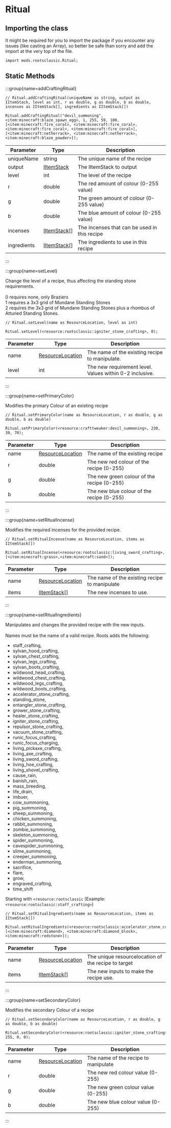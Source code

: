 # Ritual

## Importing the class

It might be required for you to import the package if you encounter any issues (like casting an Array), so better be safe than sorry and add the import at the very top of the file.
```zenscript
import mods.rootsclassic.Ritual;
```


## Static Methods

:::group{name=addCraftingRitual}



```zenscript
// Ritual.addCraftingRitual(uniqueName as string, output as IItemStack, level as int, r as double, g as double, b as double, incenses as IItemStack[], ingredients as IItemStack[])

Ritual.addCraftingRitual("devil_summoning", <item:minecraft:blaze_spawn_egg>, 1, 255, 59, 100, [<item:minecraft:fire_coral>, <item:minecraft:fire_coral>, <item:minecraft:fire_coral>, <item:minecraft:fire_coral>], [<item:minecraft:netherrack>, <item:minecraft:netherrack>, <item:minecraft:blaze_powder>]);
```

|  Parameter  |                     Type                     |                 Description                  |
|-------------|----------------------------------------------|----------------------------------------------|
| uniqueName  | string                                       | The unique name of the recipe                |
| output      | [IItemStack](/vanilla/api/item/IItemStack)   | The IItemStack to output                     |
| level       | int                                          | The level of the recipe                      |
| r           | double                                       | The red amount of colour (0-255 value)       |
| g           | double                                       | The green amount of colour (0-255 value)     |
| b           | double                                       | The blue amount of colour (0-255 value)      |
| incenses    | [IItemStack](/vanilla/api/item/IItemStack)[] | The incenses that can be used in this recipe |
| ingredients | [IItemStack](/vanilla/api/item/IItemStack)[] | The ingredients to use in this recipe        |


:::

:::group{name=setLevel}

Change the level of a recipe, thus affecting the standing stone requirements. <br />  <br />  0 requires none, only Braziers <br />  1 requires a 3x3 grid of Mundane Standing Stones <br />  2 requires the 3x3 grid of Mundane Standing Stones plus a rhombus of Attuned Standing Stones.

```zenscript
// Ritual.setLevel(name as ResourceLocation, level as int)

Ritual.setLevel(<resource:rootsclassic:igniter_stone_crafting>, 0);
```

| Parameter |                            Type                            |                       Description                       |
|-----------|------------------------------------------------------------|---------------------------------------------------------|
| name      | [ResourceLocation](/vanilla/api/resource/ResourceLocation) | The name of the existing recipe to manipulate.          |
| level     | int                                                        | The new requirement level. Values within 0-2 inclusive. |


:::

:::group{name=setPrimaryColor}

Modifies the primary Colour of an existing recipe

```zenscript
// Ritual.setPrimaryColor(name as ResourceLocation, r as double, g as double, b as double)

Ritual.setPrimaryColor(<resource:crafttweaker:devil_summoning>, 230, 30, 70);
```

| Parameter |                            Type                            |                Description                 |
|-----------|------------------------------------------------------------|--------------------------------------------|
| name      | [ResourceLocation](/vanilla/api/resource/ResourceLocation) | The name of the existing recipe            |
| r         | double                                                     | The new red colour of the recipe (0-255)   |
| g         | double                                                     | The new green colour of the recipe (0-255) |
| b         | double                                                     | The new blue colour of the recipe (0-255)  |


:::

:::group{name=setRitualIncense}

Modifies the required incenses for the provided recipe.

```zenscript
// Ritual.setRitualIncense(name as ResourceLocation, items as IItemStack[])

Ritual.setRitualIncense(<resource:rootsclassic:living_sword_crafting>, [<item:minecraft:grass>,<item:minecraft:sand>]);
```

| Parameter |                            Type                            |                  Description                  |
|-----------|------------------------------------------------------------|-----------------------------------------------|
| name      | [ResourceLocation](/vanilla/api/resource/ResourceLocation) | The name of the existing recipe to manipulate |
| items     | [IItemStack](/vanilla/api/item/IItemStack)[]               | The new incenses to use.                      |


:::

:::group{name=setRitualIngredients}

Manipulates and changes the provided recipe with the new inputs. <br />  <br />  Names must be the name of a valid recipe. Roots adds the following:  <ul>   <li> staff_crafting, </li> <li> sylvan_hood_crafting, </li> <li> sylvan_chest_crafting, </li> <li> sylvan_legs_crafting, </li> <li> sylvan_boots_crafting, </li> <li> wildwood_head_crafting, </li> <li> wildwood_chest_crafting, </li> <li>wildwood_legs_crafting, </li> <li> wildwood_boots_crafting, </li> <li> accelerator_stone_crafting, </li> <li> standing_stone, </li> <li> entangler_stone_crafting, </li> <li>grower_stone_crafting, </li> <li> healer_stone_crafting, </li> <li> igniter_stone_crafting, </li> <li> repulsor_stone_crafting, </li> <li> vacuum_stone_crafting, </li> <li> runic_focus_crafting, </li> <li> runic_focus_charging, </li> <li> living_pickaxe_crafting, </li> <li> living_axe_crafting, </li> <li> living_sword_crafting, </li> <li> living_hoe_crafting, </li> <li> living_shovel_crafting, </li> <li> cause_rain, </li> <li> banish_rain, </li> <li> mass_breeding, </li> <li> life_drain, </li> <li> imbuer, </li> <li> cow_summoning, </li> <li> pig_summoning, </li> <li> sheep_summoning, </li> <li> chicken_summoning, </li> <li> rabbit_summoning, </li> <li> zombie_summoning, </li> <li> skeleton_summoning, </li> <li> spider_summoning, </li> <li> cavespider_summoning, </li> <li> slime_summoning, </li> <li> creeper_summoning, </li> <li> enderman_summoning, </li> <li> sacrifice, </li> <li>flare, </li> <li> grow, </li> <li> engraved_crafting, </li> <li> time_shift </li>   </ul>   Starting with `<resource:rootsclassic` (Example: `<resource:rootsclassic:staff_crafting>`)

```zenscript
// Ritual.setRitualIngredients(name as ResourceLocation, items as IItemStack[])

Ritual.setRitualIngredients(<resource:rootsclassic:accelerator_stone_crafting>, [<item:minecraft:diamond>, <item:minecraft:diamond_block>, <item:minecraft:redstone>]);
```

| Parameter |                            Type                            |                     Description                     |
|-----------|------------------------------------------------------------|-----------------------------------------------------|
| name      | [ResourceLocation](/vanilla/api/resource/ResourceLocation) | The unique resourcelocation of the recipe to target |
| items     | [IItemStack](/vanilla/api/item/IItemStack)[]               | The new inputs to make the recipe use.              |


:::

:::group{name=setSecondaryColor}

Modifies the secondary Colour of a recipe

```zenscript
// Ritual.setSecondaryColor(name as ResourceLocation, r as double, g as double, b as double)

Ritual.setSecondaryColor(<resource:rootsclassic:igniter_stone_crafting>, 255, 0, 0);
```

| Parameter |                            Type                            |             Description              |
|-----------|------------------------------------------------------------|--------------------------------------|
| name      | [ResourceLocation](/vanilla/api/resource/ResourceLocation) | The name of the recipe to manipulate |
| r         | double                                                     | The new red colour value (0-255)     |
| g         | double                                                     | The new green colour value (0-255)   |
| b         | double                                                     | The new blue colour value (0-255)    |


:::

